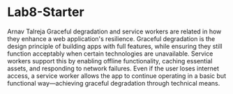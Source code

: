 # Lab8-Starter
Arnav Talreja
Graceful degradation and service workers are related in how they enhance a web application's resilience. Graceful degradation is the design principle of building apps with full features, while ensuring they still function acceptably when certain technologies are unavailable. Service workers support this by enabling offline functionality, caching essential assets, and responding to network failures. Even if the user loses internet access, a service worker allows the app to continue operating in a basic but functional way—achieving graceful degradation through technical means.

